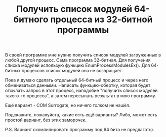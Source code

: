 ﻿---
title: "Получить список модулей 64-битного процесса из 32-битной программы"
se.owner.user_id: 279801
se.owner.display_name: "Ivan Sh."
se.owner.link: "https://ru.stackoverflow.com/users/279801/ivan-sh"
se.link: "https://ru.stackoverflow.com/questions/765731/%d0%9f%d0%be%d0%bb%d1%83%d1%87%d0%b8%d1%82%d1%8c-%d1%81%d0%bf%d0%b8%d1%81%d0%be%d0%ba-%d0%bc%d0%be%d0%b4%d1%83%d0%bb%d0%b5%d0%b9-64-%d0%b1%d0%b8%d1%82%d0%bd%d0%be%d0%b3%d0%be-%d0%bf%d1%80%d0%be%d1%86%d0%b5%d1%81%d1%81%d0%b0-%d0%b8%d0%b7-32-%d0%b1%d0%b8%d1%82%d0%bd%d0%be%d0%b9-%d0%bf%d1%80%d0%be%d0%b3%d1%80%d0%b0%d0%bc%d0%bc%d1%8b"
se.question_id: 765731
se.post_type: question
se.score: 2
---
<p>В своей программе мне нужно получить список модулей загруженных в любой другой процесс. Сама программа 32-битная. Для получения списка модулей использую функцию EnumProcessModulesEx(). Для 64-битных процессов список модулей она не возвращает. </p>

<p>Пока я думаю сделать отдельный 64-битный процесс и через него обмениваться данными. Написать функцию-обертку, которая будет отсылать запрос в этот процесс, наподобие "получить список модулей такого-то процесса", а затем пересылать результат в мою программу.</p>

<p>Ещё вариант - COM Surrogate, но ничего толком не нашёл.</p>

<p>Подскажите, пожалуйста, какие есть ещё варианты? Либо, может есть простой вариант, без этих заморочек.</p>

<p>P.S. Вариант скомпилировать программу под 64 бита не предлагать).</p>
